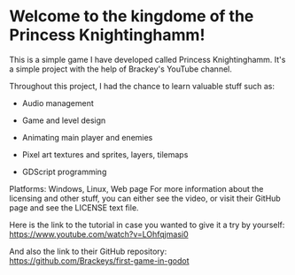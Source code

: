 # Welcome to the kingdome of the Princess Knightinghamm!

This is a simple game I have developed called Princess Knightinghamm. It's a simple project with the help of Brackey's YouTube channel.

Throughout this project, I had the chance to learn valuable stuff such as:

- Audio management

- Game and level design

- Animating main player and enemies

- Pixel art textures and sprites, layers, tilemaps

- GDScript programming

Platforms: Windows, Linux, Web page
For more information about the licensing and other stuff, you can either see the video, or visit their GitHub page and see the LICENSE text file.

Here is the link to the tutorial in case you wanted to give it a try by yourself:
https://www.youtube.com/watch?v=LOhfqjmasi0

And also the link to their GitHub repository:
https://github.com/Brackeys/first-game-in-godot
